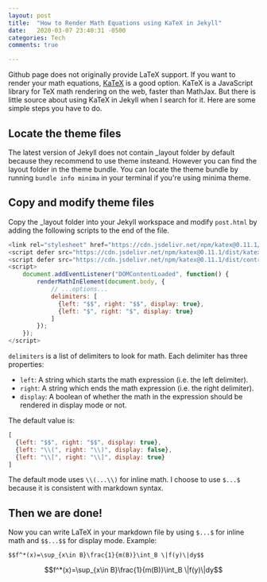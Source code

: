 ```yaml
---
layout: post
title:  "How to Render Math Equations using KaTeX in Jekyll"
date:   2020-03-07 23:40:31 -0500
categories: Tech 
comments: true

---
```




Github page does not originally provide LaTeX support. If you want to render your math equations, [KaTeX](https://katex.org) is a good option. KaTeX is a JavaScript library for TeX math rendering on the web, faster than MathJax.  But there is little source about using KaTeX in Jekyll when I search for it. Here are some simple steps you have to do.

## Locate the theme files

The latest version of Jekyll does not contain _layout folder by default because they recommend to use theme insteand. However you can find the layout folder in the theme bundle. You can locate the theme bundle by running `bundle info minima` in your terminal if you're using minima theme.

## Copy and modify theme files

Copy the _layout folder into your Jekyll workspace and modify `post.html` by adding the following scripts to the end of the file.

```js
<link rel="stylesheet" href="https://cdn.jsdelivr.net/npm/katex@0.11.1/dist/katex.min.css" integrity="sha384-zB1R0rpPzHqg7Kpt0Aljp8JPLqbXI3bhnPWROx27a9N0Ll6ZP/+DiW/UqRcLbRjq" crossorigin="anonymous">
<script defer src="https://cdn.jsdelivr.net/npm/katex@0.11.1/dist/katex.min.js" integrity="sha384-y23I5Q6l+B6vatafAwxRu/0oK/79VlbSz7Q9aiSZUvyWYIYsd+qj+o24G5ZU2zJz" crossorigin="anonymous"></script>
<script defer src="https://cdn.jsdelivr.net/npm/katex@0.11.1/dist/contrib/auto-render.min.js" integrity="sha384-kWPLUVMOks5AQFrykwIup5lo0m3iMkkHrD0uJ4H5cjeGihAutqP0yW0J6dpFiVkI" crossorigin="anonymous"></script>
<script>
    document.addEventListener("DOMContentLoaded", function() {
        renderMathInElement(document.body, {
            // ...options...
            delimiters: [
              {left: "$$", right: "$$", display: true},
              {left: "$", right: "$", display: true}
            ]
        });
    });
</script>
```

`delimiters` is a list of delimiters to look for math. Each delimiter has three properties:

- `left`: A string which starts the math expression (i.e. the left delimiter).
- `right`: A string which ends the math expression (i.e. the right delimiter).
- `display`: A boolean of whether the math in the expression should be rendered in display mode or not.

The default value is:

```js
[
  {left: "$$", right: "$$", display: true},
  {left: "\\(", right: "\\)", display: false},
  {left: "\\[", right: "\\]", display: true}
]
```

The default mode uses `\\(...\\)` for inline math. I choose to use `$...$` because it is consistent with markdown syntax. 

## Then we are done!

Now you can write LaTeX in your markdown file by using `$...$` for inline math and `$$...$$` for display mode. Example:

```
$$f^*(x)=\sup_{x\in B}\frac{1}{m(B)}\int_B \|f(y)\|dy$$
```

$$f^*(x)=\sup_{x\in B}\frac{1}{m(B)}\int_B \|f(y)\|dy$$





